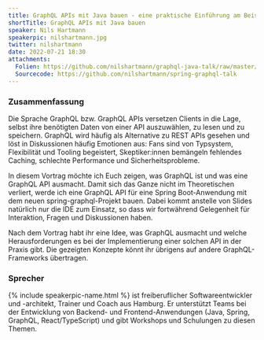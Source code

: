 ```yaml
---
title: GraphQL APIs mit Java bauen - eine praktische Einführung am Beispiel Spring-GraphQL
shortTitle: GraphQL APIs mit Java bauen
speaker: Nils Hartmann
speakerpic: nilshartmann.jpg
twitter: nilshartmann
date: 2022-07-21 18:30
attachments:
  Folien: https://github.com/nilshartmann/graphql-java-talk/raw/master/slides/jug-da.pdf
  Sourcecode: https://github.com/nilshartmann/spring-graphql-talk
---
```


### Zusammenfassung

Die Sprache GraphQL bzw. GraphQL APIs versetzen Clients in die Lage, selbst ihre benötigten Daten von einer API auszuwählen, zu lesen und zu speichern. GraphQL wird häufig als Alternative zu REST APIs gesehen und löst in Diskussionen häufig Emotionen aus: Fans sind von Typsystem, Flexibilität und Tooling begeistert, Skeptiker:innen bemängeln fehlendes Caching, schlechte Performance und Sicherheitsprobleme.

In diesem Vortrag möchte ich Euch zeigen, was GraphQL ist und was eine GraphQL API ausmacht. Damit sich das Ganze nicht im Theoretischen verliert, werde ich eine GraphQL API für eine Spring Boot-Anwendung mit dem neuen spring-graphql-Projekt bauen. Dabei kommt anstelle von Slides natürlich nur die IDE zum Einsatz, so dass wir fortwährend Gelegenheit für Interaktion, Fragen und Diskussionen haben.

Nach dem Vortrag habt ihr eine Idee, was GraphQL ausmacht und welche Herausforderungen es bei der Implementierung einer solchen API in der Praxis gibt. Die gezeigten Konzepte könnt ihr übrigens auf andere GraphQL-Frameworks übertragen.

### Sprecher

{% include speakerpic-name.html %} ist freiberuflicher Softwareentwickler und -architekt, Trainer und Coach aus Hamburg. Er unterstützt Teams bei der Entwicklung von Backend- und Frontend-Anwendungen  (Java, Spring, GraphQL, React/TypeScript) und gibt Workshops und Schulungen zu diesen Themen.
